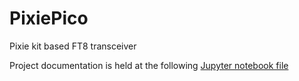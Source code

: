 # PixiePico
Pixie kit based FT8 transceiver


Project documentation is held at the following [Jupyter notebook file](https://github.com/lu7did/PixiePico/blob/main/doc/PixiePico.ipynb)
